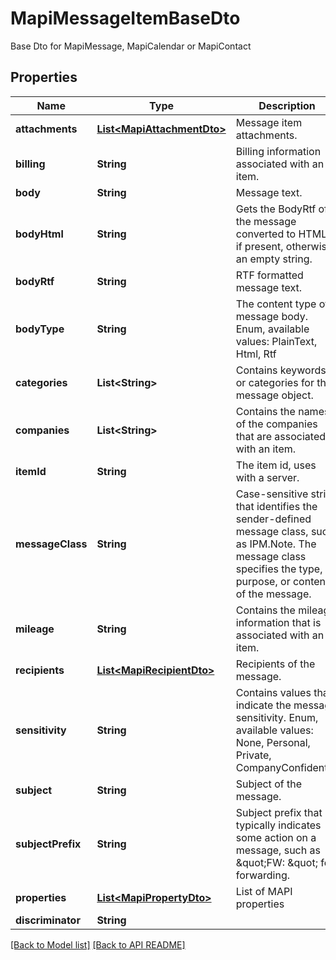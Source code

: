 # MapiMessageItemBaseDto

Base Dto for MapiMessage, MapiCalendar or MapiContact             

## Properties
Name | Type | Description | Notes
------------ | ------------- | ------------- | -------------
**attachments** | [**List&lt;MapiAttachmentDto&gt;**](MapiAttachmentDto.md) | Message item attachments.              |  [optional]
**billing** | **String** | Billing information associated with an item.              |  [optional]
**body** | **String** | Message text.              |  [optional]
**bodyHtml** | **String** | Gets the BodyRtf of the message converted to HTML, if present, otherwise an empty string.              |  [optional]
**bodyRtf** | **String** | RTF formatted message text.              |  [optional]
**bodyType** | **String** | The content type of message body. Enum, available values: PlainText, Html, Rtf | 
**categories** | **List&lt;String&gt;** | Contains keywords or categories for the message object.              |  [optional]
**companies** | **List&lt;String&gt;** | Contains the names of the companies that are associated with an item.              |  [optional]
**itemId** | **String** | The item id, uses with a server.              |  [optional]
**messageClass** | **String** | Case-sensitive string that identifies the sender-defined message class, such as IPM.Note. The message class specifies the type, purpose, or content of the message.              |  [optional]
**mileage** | **String** | Contains the mileage information that is associated with an item.              |  [optional]
**recipients** | [**List&lt;MapiRecipientDto&gt;**](MapiRecipientDto.md) | Recipients of the message.              |  [optional]
**sensitivity** | **String** | Contains values that indicate the message sensitivity. Enum, available values: None, Personal, Private, CompanyConfidential | 
**subject** | **String** | Subject of the message.              |  [optional]
**subjectPrefix** | **String** | Subject prefix that typically indicates some action on a message, such as \&quot;FW: \&quot; for forwarding.              |  [optional]
**properties** | [**List&lt;MapiPropertyDto&gt;**](MapiPropertyDto.md) | List of MAPI properties              |  [optional]
**discriminator** | **String** |  | 




[[Back to Model list]](Models.md) [[Back to API README]](README.md)
